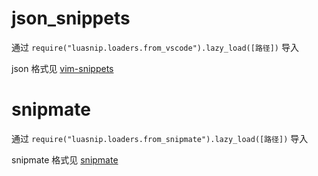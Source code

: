 # json_snippets

通过 `require("luasnip.loaders.from_vscode").lazy_load([路径])` 导入

json 格式见 [vim-snippets](https://github.com/rafamadriz/friendly-snippets/tree/main/snippets)

# snipmate

通过 `require("luasnip.loaders.from_snipmate").lazy_load([路径])` 导入

snipmate 格式见 [snipmate](https://github.com/honza/vim-snippets/blob/master/snippets/)


